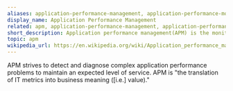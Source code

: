 ```yaml
---
aliases: application-performance-management, application-performance-monitor, apm
display_name: Application Performance Management
related: apm, application-performance-management, application-performance-monitor
short_description: Application performance management(APM) is the monitoring and management of performance and availability of software applications. 
topic: apm
wikipedia_url: https://en.wikipedia.org/wiki/Application_performance_management
---
```

APM strives to detect and diagnose complex application performance problems to maintain an expected level of service. APM is "the translation of IT metrics into business meaning ([i.e.] value)."

